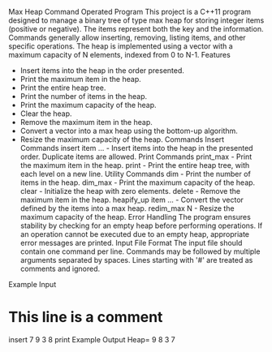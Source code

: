 ﻿Max Heap Command Operated Program
This project is a C++11 program designed to manage a binary tree of type max heap for storing integer items (positive or negative). The items represent both the key and the information. Commands generally allow inserting, removing, listing items, and other specific operations. The heap is implemented using a vector with a maximum capacity of N elements, indexed from 0 to N-1.
Features
- Insert items into the heap in the order presented.
- Print the maximum item in the heap.
- Print the entire heap tree.
- Print the number of items in the heap.
- Print the maximum capacity of the heap.
- Clear the heap.
- Remove the maximum item in the heap.
- Convert a vector into a max heap using the bottom-up algorithm.
- Resize the maximum capacity of the heap.
Commands
Insert Commands
insert item ... - Insert items into the heap in the presented order. Duplicate items are allowed.
Print Commands
print_max - Print the maximum item in the heap.
print - Print the entire heap tree, with each level on a new line.
Utility Commands
dim - Print the number of items in the heap.
dim_max - Print the maximum capacity of the heap.
clear - Initialize the heap with zero elements.
delete - Remove the maximum item in the heap.
heapify_up item ... - Convert the vector defined by the items into a max heap.
redim_max N - Resize the maximum capacity of the heap.
Error Handling
The program ensures stability by checking for an empty heap before performing operations. If an operation cannot be executed due to an empty heap, appropriate error messages are printed.
Input File Format
The input file should contain one command per line. Commands may be followed by multiple arguments separated by spaces. Lines starting with '#' are treated as comments and ignored.

Example Input
# This line is a comment
insert 7 9 3 8
print
Example Output
Heap=
9
8 3
7
